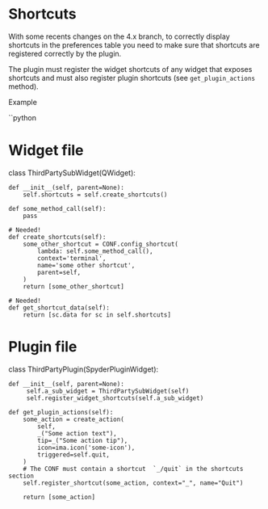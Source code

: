 # Shortcuts

With some recents changes on the 4.x branch, to correctly display shortcuts in the preferences table 
you need to make sure that shortcuts are registered correctly by the plugin.

The plugin must register the widget shortcuts of any widget that exposes shortcuts and must also register plugin shortcuts (see `get_plugin_actions` method).

Example

``python
# Widget file
class ThirdPartySubWidget(QWidget):

    def __init__(self, parent=None):
        self.shortcuts = self.create_shortcuts()

    def some_method_call(self):
        pass

    # Needed!
    def create_shortcuts(self):
        some_other_shortcut = CONF.config_shortcut(
            lambda: self.some_method_call(),
            context='terminal',
            name='some other shortcut',
            parent=self,
        )
        return [some_other_shortcut]

    # Needed!
    def get_shortcut_data(self):
        return [sc.data for sc in self.shortcuts]


# Plugin file
class ThirdPartyPlugin(SpyderPluginWidget):

    def __init__(self, parent=None):
         self.a_sub_widget = ThirdPartySubWidget(self)
         self.register_widget_shortcuts(self.a_sub_widget)

    def get_plugin_actions(self):
        some_action = create_action(
            self,
            _("Some action text"),
            tip=_("Some action tip"),
            icon=ima.icon('some-icon'),
            triggered=self.quit,
        )
        # The CONF must contain a shortcut  `_/quit` in the shortcuts section
        self.register_shortcut(some_action, context="_", name="Quit")

        return [some_action]
```

